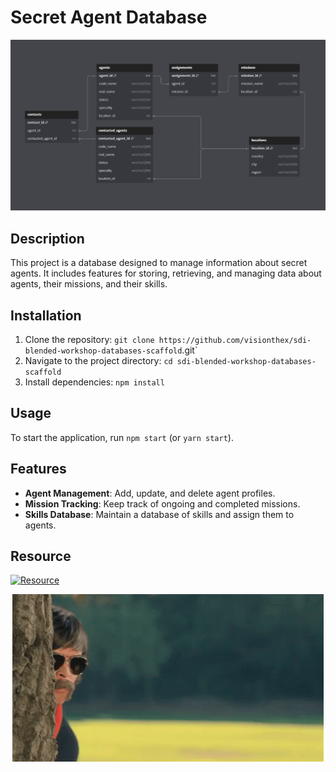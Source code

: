 # Secret Agent Database

![databaase graph](https://github.com/visionthex/secret_agent_database/blob/main/img/DBML.png)

## Description

This project is a database designed to manage information about secret agents. It includes features for storing, retrieving, and managing data about agents, their missions, and their skills.

## Installation

1. Clone the repository: `git clone https://github.com/visionthex/sdi-blended-workshop-databases-scaffold`.git`
2. Navigate to the project directory: `cd sdi-blended-workshop-databases-scaffold`
3. Install dependencies: `npm install`

## Usage

To start the application, run `npm start` (or `yarn start`).

## Features

- **Agent Management**: Add, update, and delete agent profiles.
- **Mission Tracking**: Keep track of ongoing and completed missions.
- **Skills Database**: Maintain a database of skills and assign them to agents.

## Resource
[![Resource](https://skillicons.dev/icons?i=postgres)](https://dbdiagram.io)

<p align="center">
  <img src="https://github.com/visionthex/secret_agent_database/blob/main/img/tenor.gif" alt="Secret Spy Stuff">
</p>
